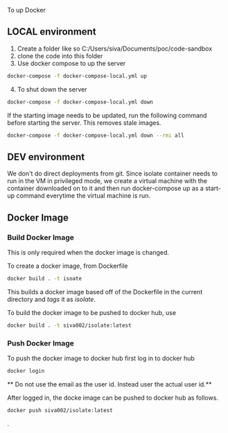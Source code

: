 To up Docker

## LOCAL environment

1. Create a folder like so C:/Users/siva/Documents/poc/code-sandbox
2. clone the code into this folder
3. Use docker compose to up the server

```bash
docker-compose -f docker-compose-local.yml up
```

4. To shut down the server

```bash
docker-compose -f docker-compose-local.yml down
```

If the starting image needs to be updated, run the following command before starting the server. This removes stale images.

```bash
docker-compose -f docker-compose-local.yml down --rmi all
```

## DEV environment

We don't do direct deployments from git. Since isolate container needs to run in the VM in privileged mode, we create a virtual machine with the container downloaded on to it and then run docker-compose up as a start-up command everytime the virtual machine is run.

## Docker Image

### Build Docker Image

This is only required when the docker image is changed.

To create a docker image, from Dockerfile

```bash
docker build . -t isoate
```

This builds a docker image based off of the Dockerfile in the current directory and _tags_ it as _isolate_.

To build the docker image to be pushed to docker hub, use

```bash
docker build . -t siva002/isolate:latest
```

### Push Docker Image

To push the docker image to docker hub first log in to docker hub

```bash
docker login
```

** Do not use the email as the user id. Instead user the actual user id.**

After logged in, the docke image can be pushed to docker hub as follows.

```bash
docker push siva002/isolate:latest
```

.
